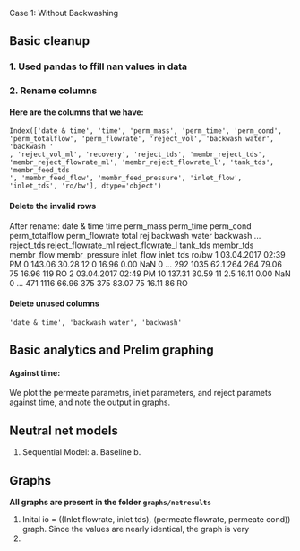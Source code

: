 Case 1: Without Backwashing

## Basic cleanup

### 1. Used pandas to ffill nan values in data

### 2. Rename columns
#### Here are the columns that we have:
```
Index(['date & time', 'time', 'perm_mass', 'perm_time', 'perm_cond', 'perm_totalflow', 'perm_flowrate', 'reject_vol', 'backwash water', 'backwash '
, 'reject_vol_ml', 'recovery', 'reject_tds', 'membr_reject_tds', 'membr_reject_flowrate_ml', 'membr_reject_flowrate_l', 'tank_tds', 'membr_feed_tds
', 'membr_feed_flow', 'membr_feed_pressure', 'inlet_flow', 'inlet_tds', 'ro/bw'], dtype='object')
```

#### Delete the invalid rows
After rename: 
            date & time time perm_mass perm_time perm_cond perm_totalflow perm_flowrate total rej backwash water backwash   ...  reject_tds reject_flowrate_ml reject_flowrate_l tank_tds membr_tds membr_flow membr_pressure inlet_flow inlet_tds ro/bw
1   03.04.2017 02:39 PM    0    143.06     30.28        12              0         16.96      0.00            NaN         0  ...         292               1035              62.1      264       264      79.06             75      16.96       119    RO
2   03.04.2017 02:49 PM   10    137.31     30.59        11            2.5         16.11      0.00            NaN         0  ...         471               1116             66.96      375       375      83.07             75      16.11        86    RO

#### Delete unused columns
`'date & time', 'backwash water', 'backwash'`


## Basic analytics and Prelim graphing
#### Against time:
We plot the permeate parametrs, inlet parameters, and reject paramets against time, and note the output in graphs.

## Neutral net models
1. Sequential Model:
a. Baseline
b. 



## Graphs
**All graphs are present in the folder `graphs/netresults`**
1. Inital io = ((Inlet flowrate, inlet tds), (permeate flowrate, permeate cond)) graph. Since the values are nearly identical,
	the graph is very 
2. 
